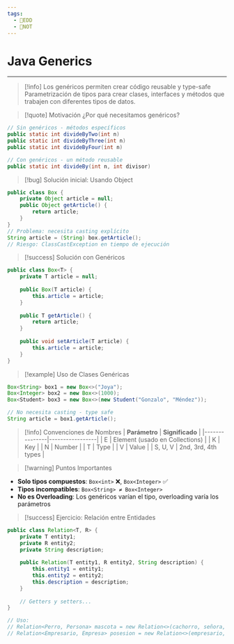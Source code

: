 ```yaml
---
tags:
  - 💾EDD
  - 📝NOT
---
```


# Java Generics
---
> [!info] Los genéricos permiten crear código reusable y type-safe
Parametrización de tipos para crear clases, interfaces y métodos que trabajen con diferentes tipos de datos.

> [!quote] Motivación
¿Por qué necesitamos genéricos?
```java
// Sin genéricos - métodos específicos
public static int divideByTwo(int n)
public static int divideByThree(int n)
public static int divideByFour(int n)

// Con genéricos - un método reusable
public static int divideBy(int n, int divisor)
```

> [!bug] Solución inicial: Usando Object
```java
public class Box {
    private Object article = null;
    public Object getArticle() {
        return article;
    }
}
// Problema: necesita casting explícito
String article = (String) box.getArticle();
// Riesgo: ClassCastException en tiempo de ejecución
```

> [!success] Solución con Genéricos
```java
public class Box<T> {
    private T article = null;
    
    public Box(T article) {
        this.article = article;
    }
    
    public T getArticle() {
        return article;
    }
    
    public void setArticle(T article) {
        this.article = article;
    }
}
```

> [!example] Uso de Clases Genéricas
```java
Box<String> box1 = new Box<>("Joya");
Box<Integer> box2 = new Box<>(1000);
Box<Student> box3 = new Box<>(new Student("Gonzalo", "Méndez"));

// No necesita casting - type safe
String article = box1.getArticle();
```

> [!info] Convenciones de Nombres
| **Parámetro** | **Significado** |
|---------------|-----------------|
| E | Element (usado en Collections) |
| K | Key |
| N | Number |
| T | Type |
| V | Value |
| S, U, V | 2nd, 3rd, 4th types |

> [!warning] Puntos Importantes
- **Solo tipos compuestos**: `Box<int>` ❌, `Box<Integer>` ✅
- **Tipos incompatibles**: `Box<String> ≠ Box<Integer>`
- **No es Overloading**: Los genéricos varían el tipo, overloading varía los parámetros

> [!success] Ejercicio: Relación entre Entidades
```java
public class Relation<T, R> {
    private T entity1;
    private R entity2;
    private String description;
    
    public Relation(T entity1, R entity2, String description) {
        this.entity1 = entity1;
        this.entity2 = entity2;
        this.description = description;
    }
    
    // Getters y setters...
}

// Uso:
// Relation<Perro, Persona> mascota = new Relation<>(cachorro, señora, "es mascota de");
// Relation<Empresario, Empresa> posesion = new Relation<>(empresario, empresa, "posee");
```